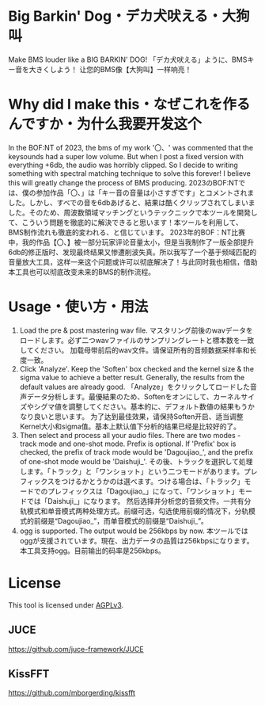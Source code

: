 # Big Barkin' Dog・デカ犬吠える・大狗叫
 Make BMS louder like a BIG BARKIN' DOG!
 「デカ犬吠える」ように、BMSキー音を大きくしよう！
 让您的BMS像【大狗叫】一样响亮！

# Why did I make this・なぜこれを作るんですか・为什么我要开发这个
In the BOF:NT of 2023, the bms of my work '〇、' was commented that the keysounds had a super low volume. But when I post a fixed version with everything +6db, the audio was horribly clipped. So I decide to writing something with spectral matching technique to solve this forever! I believe this will greatly change the process of BMS producing.
2023のBOF:NTでは、僕の参加作品「〇、」は「キー音の音量は小さすぎです」とコメントされました。しかし、すべでの音を6dbあげると、結果は酷くクリップされてしまいました。そのため、周波数領域マッチングというテックニックで本ツールを開発して、こういう問題を徹底的に解決できると思います！本ツールを利用して、BMS制作流れも徹底的変われる、と信じています。
2023年的BOF：NT比赛中，我的作品【〇、】被一部分玩家评论音量太小，但是当我制作了一版全部提升6db的修正版时、发现最终结果又惨遭削波失真。所以我写了一个基于频域匹配的音量放大工具，这样一来这个问题或许可以彻底解决了！与此同时我也相信，借助本工具也可以彻底改变未来的BMS的制作流程。

# Usage・使い方・用法
1. Load the pre & post mastering wav file. 
 マスタリング前後のwavデータをロードします。必ず二つwavファイルのサンプリングレートと標本数を一致してください。
 加载母带前后的wav文件。请保证所有的音频数据采样率和长度一致。
2. Click 'Analyze'. Keep the 'Soften' box checked and the kernel size & the sigma value to achieve a better result. Generally, the results from the default values are already good.
    「Analyze」をクリックしてロードした音声データ分析します。最優結果のため、Softenをオンにして、カーネルサイズやシグマ値を調整してください。基本的に、デフォルト数値の結果もうかなり良いと思います。
    为了达到最佳效果，请保持Soften开启、适当调整Kernel大小和sigma值。基本上默认值下分析的结果已经是比较好的了。
3. Then select and process all your audio files. There are two modes - track mode and one-shot mode. Prefix is optional. If 'Prefix' box is checked, the prefix of track mode would be 'Dagoujiao_', and the prefix of one-shot mode would be 'Daishuji_'.
    その後、トラックを選択して処理します。「トラック」と「ワンショット」という二つモードがあります。プレフィックスをつけるかとうかのは選べます。つける場合は、「トラック」モードでのプレフィックスは「Dagoujiao_」になって、「ワンショット」モードでは「Daishuji_」になります。
    然后选择并分析您的音频文件。一共有分轨模式和单音模式两种处理方式。前缀可选，勾选使用前缀的情况下，分轨模式的前缀是“Dagoujiao_”，而单音模式的前缀是“Daishuji_”。
4. ogg is supported. The output would be 256kbps by now.
    本ツールではoggが支援されています。現在、出力データの品質は256kbpsになります。
    本工具支持ogg。目前输出的码率是256kbps。

# License
This tool is licensed under [AGPLv3](https://www.gnu.org/licenses/agpl-3.0.en.html).
## JUCE
https://github.com/juce-framework/JUCE
## KissFFT
https://github.com/mborgerding/kissfft